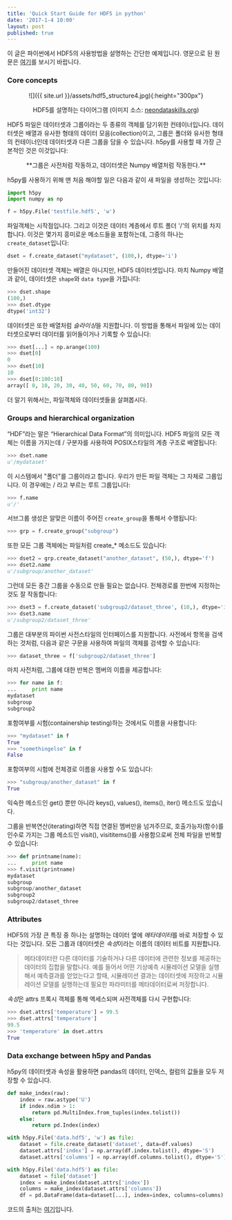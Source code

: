 ```yaml
---
title: 'Quick Start Guide for HDF5 in python'
date: '2017-1-4 10:00'
layout: post
published: true
---
```

이 글은 파이썬에서 HDF5의 사용방법을 설명하는 간단한 예제입니다. 영문으로 된 원문은 [여기](http://docs.h5py.org/en/latest/quick.html)를 보시기 바랍니다.

### Core concepts

<div style="text-align:center" markdown="1">
![]({{ site.url }}/assets/hdf5_structure4.jpg){:height="300px"}

HDF5를 설명하는 다이어그램 (이미지 소스: [neondataskills.org](neondataskills.org))
</div>

HDF5 파일은 데이터셋과 그룹이라는 두 종류의 객체를 담기위한 컨테이너입니다. 데이터셋은 배열과 유사한 형태의 데이터 모음(collection)이고, 그룹은 폴더와 유사한 형태의 컨테이너인데 데이터셋과 다른 그룹을 담을 수 있습니다. h5py를 사용할 때 가장 근본적인 것은 이것입니다:

<div style="text-align:center" markdown="1">
**그룹은 사전처럼 작동하고, 데이터셋은 Numpy 배열처럼 작동한다.**
</div>

h5py를 사용하기 위해 맨 처음 해야할 일은 다음과 같이 새 파일을 생성하는 것입니다:

```python
import h5py
import numpy as np

f = h5py.File('testfile.hdf5', 'w')
```

파일객체는 시작점입니다. 그리고 이것은 데이터 계층에서 루트 폴더 '/'의 위치를 차지합니다. 이것은 몇가지 흥미로운 메소드들을 포함하는데, 그중의 하나는 `create_dataset`입니다:

```python
dset = f.create_dataset("mydataset", (100,), dtype='i')
```

만들어진 데이터셋 객체는 배열은 아니지만, HDF5 데이터셋입니다. 마치 Numpy 배열과 같이, 데이터셋은 `shape`와 `data type`을 가집니다:

```python
>>> dset.shape
(100,)
>>> dset.dtype
dtype('int32')
```

데이터셋은 또한 배열처럼 *슬라이싱*을 지원합니다. 이 방법을 통해서 파일에 있는 데이터셋으로부터 데이터를 읽어들이거나 기록할 수 있습니다:

```python
>>> dset[...] = np.arange(100)
>>> dset[0]
0
>>> dset[10]
10
>>> dset[0:100:10]
array([ 0, 10, 20, 30, 40, 50, 60, 70, 80, 90])
```

더 알기 위해서는, 파일객체와 데이터셋들을 살펴봅시다.

### Groups and hierarchical organization

“HDF”라는 말은 “Hierarchical Data Format”의 의미입니다. HDF5 파일의 모든 객체는 이름을 가지는데 / 구분자를 사용하여 POSIX스타일의 계층 구조로 배열됩니다:

```python
>>> dset.name
u'/mydataset'
```

이 시스템에서 "폴더"를 그룹이라고 합니다. 우리가 만든 파일 객체는 그 자체로 그룹입니다. 이 경우에는 / 라고 부르는 루트 그룹입니다:

```python
>>> f.name
u'/'
```

서브그룹 생성은 알맞은 이름이 주어진 `create_group`을 통해서 수행됩니다:

```python
>>> grp = f.create_group("subgroup")
```

또한 모든 그룹 객체에는 파일처럼 create_* 메소드도 있습니다:

```python
>>> dset2 = grp.create_dataset("another_dataset", (50,), dtype='f')
>>> dset2.name
u'/subgroup/another_dataset'
```

그런데 모든 중간 그룹을 수동으로 만들 필요는 없습니다. 전체경로를 한번에 지정하는 것도 잘 작동합니다:

```python
>>> dset3 = f.create_dataset('subgroup2/dataset_three', (10,), dtype='i')
>>> dset3.name
u'/subgroup2/dataset_three'
```

그룹은 대부분의 파이썬 사전스타일의 인터페이스를 지원합니다. 사전에서 항목을 검색하는 것처럼, 다음과 같은 구문을 사용하여 파일의 객체를 검색할 수 있습니다:

```python
>>> dataset_three = f['subgroup2/dataset_three']
```

마치 사전처럼, 그룹에 대한 반복은 멤버의 이름을 제공합니다:

```python
>>> for name in f:
...     print name
mydataset
subgroup
subgroup2
```

포함여부를 시험(containership testing)하는 것에서도 이름을 사용합니다:

```python
>>> "mydataset" in f
True
>>> "somethingelse" in f
False
```

포함여부의 시험에 전체경로 이름을 사용할 수도 있습니다:

```python
>>> "subgroup/another_dataset" in f
True
```

익숙한 메소드인 get() 뿐만 아니라 keys(), values(), items(), iter() 메소드도 있습니다.

그룹을 반복연산(iterating)하면 직접 연결된 멤버만을 넘겨주므로, 호출가능자(함수)를 인수로 가지는 그룹 메소드인 visit(), visititems()를 사용함으로써 전체 파일을 반복할수 있습니다:

```python
>>> def printname(name):
...     print name
>>> f.visit(printname)
mydataset
subgroup
subgroup/another_dataset
subgroup2
subgroup2/dataset_three
```

### Attributes

HDF5의 가장 큰 특징 중 하나는 설명하는 데이터 옆에 *메타데이터*를 바로 저장할 수 있다는 것입니다. 모든 그룹과 데이터셋은 *속성*이라는 이름의 데이터 비트를 지원합니다.

> 메타데이터란 다른 데이터를 기술하거나 다른 데이터에 관련한 정보를 제공하는 데이터의 집합을 말합니다. 예를 들어서 어떤 기상예측 시뮬레이션 모델을 실행해서 예측결과를 얻었는다고 할때, 시뮬레이션 결과는 데이터셋에 저장하고 시뮬레이션 모델를 실행하는데 필요한 파라미터를 메타데이터로써 저장합니다.

*속성*은 attrs 프록시 객체를 통해 액세스되며 사전객체를 다시 구현합니다:

```python
>>> dset.attrs['temperature'] = 99.5
>>> dset.attrs['temperature']
99.5
>>> 'temperature' in dset.attrs
True
```

### Data exchange between h5py and Pandas
h5py의 데이터셋과 속성을 활용하면 pandas의 데이터, 인덱스, 컬럼의 값들을 모두 저장할 수 있습니다.

```python 
def make_index(raw):
    index = raw.astype('U')
    if index.ndim > 1:
        return pd.MultiIndex.from_tuples(index.tolist())
    else:
        return pd.Index(index)

with h5py.File('data.hdf5', 'w') as file:
    dataset = file.create_dataset('dataset', data=df.values)
    dataset.attrs['index'] = np.array(df.index.tolist(), dtype='S')
    dataset.attrs['columns'] = np.array(df.columns.tolist(), dtype='S')

with h5py.File('data.hdf5') as file:
    dataset = file['dataset']
    index = make_index(dataset.attrs['index'])
    columns = make_index(dataset.attrs['columns'])
    df = pd.DataFrame(data=dataset[...], index=index, columns=columns)
```

코드의 출처는 [여기](https://gist.github.com/RobbieClarken/9ea7ceaaa3765f536d95)입니다.

